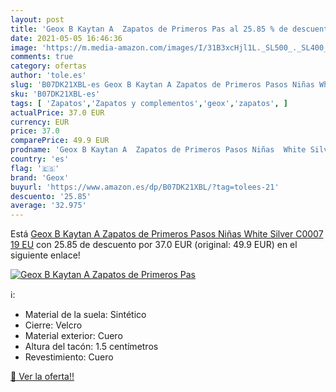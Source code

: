 ```yaml
---
layout: post
title: 'Geox B Kaytan A  Zapatos de Primeros Pas al 25.85 % de descuento'
date: 2021-05-05 16:46:36
image: 'https://m.media-amazon.com/images/I/31B3xcHjl1L._SL500_._SL400_.jpg'
comments: true
category: ofertas
author: 'tole.es'
slug: 'B07DK21XBL-es Geox B Kaytan A Zapatos de Primeros Pasos Niñas White...'
sku: 'B07DK21XBL-es'
tags: [ 'Zapatos','Zapatos y complementos','geox','zapatos', ]
actualPrice: 37.0 EUR
currency: EUR
price: 37.0
comparePrice: 49.9 EUR
prodname: 'Geox B Kaytan A  Zapatos de Primeros Pasos Niñas  White Silver C0007  19 EU'
country: 'es'
flag: '🇪🇸'
brand: 'Geox'
buyurl: 'https://www.amazon.es/dp/B07DK21XBL/?tag=tolees-21'
descuento: '25.85'
average: '32.975'
---
```


Está [Geox B Kaytan A  Zapatos de Primeros Pasos Niñas  White Silver C0007  19 EU](https://www.amazon.es/dp/B07DK21XBL/?tag=tolees-21) con 25.85 de descuento por 37.0 EUR (original: 49.9 EUR) en el siguiente enlace!

[![Geox B Kaytan A  Zapatos de Primeros Pas](https://m.media-amazon.com/images/I/31B3xcHjl1L._SL500_._SL400_.jpg)](https://www.amazon.es/dp/B07DK21XBL/?tag=tolees-21)

ℹ️:

- Material de la suela: Sintético
- Cierre: Velcro
- Material exterior: Cuero
- Altura del tacón: 1.5 centímetros
- Revestimiento: Cuero

[🛒 Ver la oferta!!](https://www.amazon.es/dp/B07DK21XBL/?tag=tolees-21)
